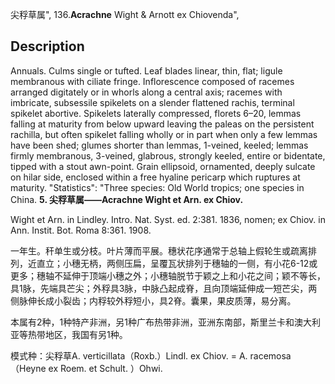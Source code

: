 尖稃草属",
136.**Acrachne** Wight & Arnott ex Chiovenda",

## Description
Annuals. Culms single or tufted. Leaf blades linear, thin, flat; ligule membranous with ciliate fringe. Inflorescence composed of racemes arranged digitately or in whorls along a central axis; racemes with imbricate, subsessile spikelets on a slender flattened rachis, terminal spikelet abortive. Spikelets laterally compressed, florets 6–20, lemmas falling at maturity from below upward leaving the paleas on the persistent rachilla, but often spikelet falling wholly or in part when only a few lemmas have been shed; glumes shorter than lemmas, 1-veined, keeled; lemmas firmly membranous, 3-veined, glabrous, strongly keeled, entire or bidentate, tipped with a stout awn-point. Grain ellipsoid, ornamented, deeply sulcate on hilar side, enclosed within a free hyaline pericarp which ruptures at maturity.
  "Statistics": "Three species: Old World tropics; one species in China.
**5. 尖稃草属——Acrachne Wight et Arn. ex Chiov.**

Wight et Arn. in Lindley. Intro. Nat. Syst. ed. 2:381. 1836, nomen; ex Chiov. in Ann. Instit. Bot. Roma 8:361. 1908.

一年生。秆单生或分枝。叶片薄而平展。穗状花序通常于总轴上假轮生或疏离排列，近直立；小穗无柄，两侧压扁，呈覆瓦状排列于穗轴的一侧，有小花6-12或更多；穗轴不延伸于顶端小穗之外；小穗轴脱节于颖之上和小花之间；颖不等长，具1脉，先端具芒尖；外稃具3脉，中脉凸起成脊，且向顶端延伸成一短芒尖，两侧脉伸长成小裂齿；内稃较外稃短小，具2脊。囊果，果皮质薄，易分离。

本属有2种，1种特产非洲，另1种广布热带非洲，亚洲东南部，斯里兰卡和澳大利亚等热带地区，我国有另1种。

模式种：尖稃草A. verticillata（Roxb.）Lindl. ex Chiov. = A. racemosa（Heyne ex Roem. et Schult. ）Ohwi.
